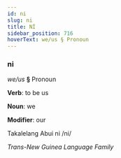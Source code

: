 ```yaml
---
id: ni
slug: ni
title: Nİ
sidebar_position: 716
hoverText: we/us § Pronoun
---
```


### ni

*we/us* **§** Pronoun

**Verb**: to be us

**Noun**: we

**Modifier**: our

Takalelang Abui ni /ni/

*Trans-New Guinea Language Family*
